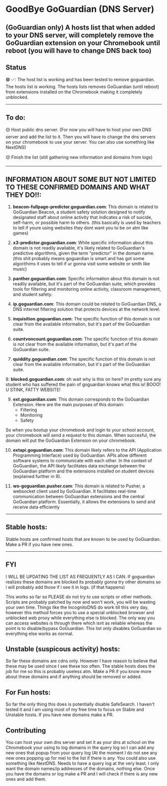 # GoodBye GoGuardian (DNS Server)
   (GoGuardian only)
   A hosts list that when added to your DNS server, will completely remove the GoGuardian extension on your Chromebook until reboot (you will have to change DNS back too)
 ---
 ## Status
   🟢 ✅: The host list is working and has been tested to remove goguardian. The hosts list is  working. The hosts lists removes GoGuardian (until reboot) from extensions installed on the  Chromebook making it completely unblocked. 

---
  
## To do:
🟡 Host public dns server. (For now you will have to host your own DNS server and add the list to it. Then you will have to change the dns servers on your chromebook to use your server. You can also use something like NextDNS)

🟡 Finish the list (still gathering new information and domains from logs)

---

## INFORMATION ABOUT SOME BUT NOT LIMITED TO THESE CONFIRMED DOMAINS AND WHAT THEY DO!!:




1. **beacon-fullpage-predictor.goguardian.com**: This domain is related to GoGuardian Beacon, a student safety solution designed to notify designated staff about online activity that indicates a risk of suicide, self-harm, or possible harm to others. (this basically is used by teachers to tell if youre using websites they dont want you to be on atm like games)

2. **x3-predictor.goguardian.com**: While specific information about this domain is not readily available, it's likely related to GoGuardian's predictive algorithms, given the term "predictor" in the domain name. (this shit probably means goguardian is smart and has got some algorithims it uses to tell if ur gonna visit some website or smth like music)

3. **panther.goguardian.com**: Specific information about this domain is not readily available, but it's part of the GoGuardian suite, which provides tools for filtering and monitoring online activity, classroom management, and student safety.

4. **ip.goguardian.com**: This domain could be related to GoGuardian DNS, a DNS internet filtering solution that protects devices at the network level.

5. **inquisition.goguardian.com**: The specific function of this domain is not clear from the available information, but it's part of the GoGuardian suite.

6. **countvoncount.goguardian.com**: The specific function of this domain is not clear from the available information, but it's part of the GoGuardian suite.

7. **quiddity.goguardian.com**: The specific function of this domain is not clear from the available information, but it's part of the GoGuardian suite.

8: **blocked.goguardian.com**: oh wait why is this on here? im pretty sure any student who has suffered the pain of goguardian knows what this is! BOOO! U STINK, FATTY WEBSITE!

9. **ext.goguardian.com**: This domain corresponds to the GoGuardian Extension. Here are the main purposes of this domain:
    - Filtering
    - Monitoring
    - Safety

  So when you bootup your chromebook and login to your school account, your chromebook will send a request to this domain. When succesful, the domain will put the GoGuardian Extension on your chromebook.

10. **extapi.goguardian.com**: This domain likely refers to the API (Application Programming Interface) used by GoGuardian. APIs allow different software systems to communicate with each other. In the context of GoGuardian, the API likely facilitates data exchange between the GoGuardian platform and the extensions installed on student devices (explained further in 9).

11. **ws-goguardian.pusher.com**: This domain is related to Pusher, a websocket client used by GoGuardian. It facilitates real-time communication between GoGuardian extensions and the central GoGuardian platform. Essentially, it allows the extensions to send and receive data efficiently

---

## Stable hosts:

Stable hosts are confirmed hosts that are known to be used by GoGuardian. Make a PR if you have new ones.

---

## FYI

I WILL BE UPDATING THE LIST AS FREQUENTLY AS I CAN.
If goguardian realizes these domains are blocked its probably gonna try other domains so i will probably add those if i see it in logs. (if that happens)

This works so far so PLEASE do not try to use scripts or other methods. Scripts are probably patched by now and won't work, you will be wasting your own time. Things like the IncognitoDNS do work till this very day, however this method forces you to use a special unblocked browser and unblocked web proxy while everything else is blocked. The only way you can access websites is through there which isnt as reliable whereas the point is to disable/bypass GoGuardian. This list only disables GoGuardian so everything else works as normal.

## Unstable (suspicous activity) hosts:

So far these domains are cdns only. However I have reason to believe that these may be used since I see these too often. The stable hosts does the job for me so this is probably useless atm. Make a PR if you know more about these domains and if anything should be removed or added.

## For Fun hosts:

So far the only thing this does is potentially disable SafeSearch. I haven't tested it and I am using most of my free time to focus on Stable and Unstable hosts. If you have new domains make a PR.

## Contributing
You can host your own dns server and set it as your dns at school on the Chromebook your using to log domains in the query log so I can add any new ones that popup from your query log (At the moment I do not see any new ones popping up for me) to the list if there is any. You could also use something like NextDNS. Needs to have a query log at the very least. I only want the domain names/ip addresses of the domains, nothing else. Once you have the domains or log make a PR and I will check if there is any new ones and add them.
